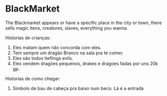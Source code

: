 # BlackMarket

The Blackmarket appears or have a specific place in the city or town, there sells magic itens, creatures, slaves, everything you wanna.

Historias de crianças:
1. Eles matam quem não concorda com eles.
2. Tem sempre um dragão Branco na sala pra te comer.
3. Eles são todos tieflings evils.
4. Eles vendem dragões pequenos, drakes e dragoes fadas por uns 20k gp.

Historias de como chegar:
1. Simbolo de bau de cabeça pra baixo num beco. Lá é a entrada
